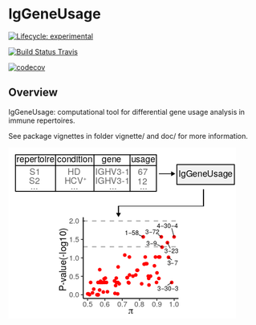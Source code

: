 
# IgGeneUsage

[![Lifecycle: experimental](https://img.shields.io/badge/lifecycle-experimental-orange.svg)](https://www.tidyverse.org/lifecycle/#experimental)

[![Build Status Travis](https://travis-ci.org/snaketron/IgGeneUsage.svg?branch=master)](https://travis-ci.org/snaketron/IgGeneUsage)

[![codecov](https://codecov.io/gh/snaketron/IgGeneUsage/branch/master/graph/badge.svg)](https://codecov.io/github/snaketron/IgGeneUsage)

## Overview
IgGeneUsage: computational tool for differential gene usage analysis in immune repertoires. 

See package vignettes in folder vignette/ and doc/ for more information. 

![alt text](readme.png)
